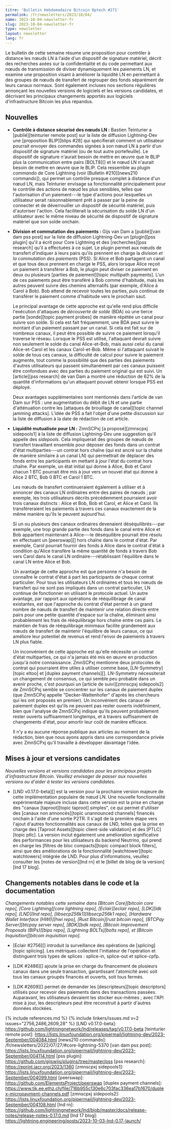 ```yaml
---
titre: 'Bulletin Hebdomadaire Bitcoin Optech #271'
permalink: /fr/newsletters/2023/10/04/
name: 2023-10-04-newsletter-fr
slug: 2023-10-04-newsletter-fr
type: newsletter
layout: newsletter
lang: fr
---
```

Le bulletin de cette semaine résume une proposition pour contrôler à distance les nœuds LN à l'aide d'un dispositif de signature matériel,
décrit des recherches axées sur la confidentialité et du code permettant aux nœuds de transmission de diviser dynamiquement les paiements
LN, et examine une proposition visant à améliorer la liquidité LN en permettant à des groupes de nœuds de transfert de regrouper des
fonds séparément de leurs canaux normaux. Sont également incluses nos sections régulières annonçant les
nouvelles versions de logiciels et les versions candidates, et décrivant les principaux changements apportés aux logiciels
d'infrastructure Bitcoin les plus répandus.

## Nouvelles

- **Contrôle à distance sécurisé des nœuds LN :** Bastien Teinturier a [publié][teinturier remote post] sur la liste de diffusion
  Lightning-Dev une [proposition BLIP][blips #28] qui spécifierait comment un utilisateur pourrait envoyer des commandes signées à son
  nœud LN à partir d'un dispositif de signature matériel (ou de tout autre portefeuille). Le dispositif de signature n'aurait besoin de
  mettre en œuvre que le BLIP plus la communication entre pairs [BOLT8][] et le nœud LN n'aurait besoin de mettre en œuvre que le BLIP.
  Cela ressemble au plugin _commando_ de Core Lightning (voir [Bulletin #210][news210 commando]), qui permet un contrôle presque complet
  à distance d'un nœud LN, mais Teinturier envisage sa fonctionnalité principalement pour le contrôle des actions de nœud les plus
  sensibles, telles que l'autorisation d'un paiement---le type d'actions pour lesquelles un utilisateur serait raisonnablement prêt à
  passer par la peine de connecter et de déverrouiller un dispositif de sécurité matériel, puis d'autoriser l'action. Cela faciliterait
  la sécurisation du solde LN d'un utilisateur avec le même niveau de sécurité de dispositif de signature matériel que son solde onchain.

- **Division et commutation des paiements :** Gijs van Dam a [publié][van dam pss post] sur la liste de diffusion Lightning-Dev un
  [plugin][pss plugin] qu'il a écrit pour Core Lightning et des [recherches][pss research] qu'il a effectuées à ce sujet. Le plugin
  permet aux nœuds de transfert d'indiquer à leurs pairs qu'ils prennent en charge la _division et la commutation des paiements_ (PSS).
  Si Alice et Bob partagent un canal et que tous deux prennent en charge le PSS, alors lorsque Alice reçoit un paiement à transférer
  à Bob, le plugin peut diviser ce paiement en deux ou plusieurs [parties de paiement][topic multipath payments]. L'un de ces paiements
  peut être transféré à Bob comme d'habitude, mais les autres peuvent suivre des chemins alternatifs (par exemple, d'Alice à Carol à Bob).
  Bob attend de recevoir toutes les parties, puis continue de transférer le paiement comme d'habitude vers le prochain saut.

     Le principal avantage de cette approche est qu'elle rend plus difficile l'exécution d'attaques de _découverte de solde_ (BDA) où
     une tierce partie [sonde][topic payment probes] de manière répétée un canal pour suivre son solde. Si cela est fait fréquemment,
     une BDA peut suivre le montant d'un paiement passant par un canal. Si cela est fait sur de nombreux canaux, il peut être possible
     de suivre ce paiement lorsqu'il traverse le réseau. Lorsque le PSS est utilisé, l'attaquant devrait suivre non seulement le solde
     du canal Alice-et-Bob, mais aussi celui du canal Alice-et-Carol et les canaux Carol-et-Bob. Même si l'attaquant suivait le solde de
     tous ces canaux, la difficulté de calcul pour suivre le paiement augmente, tout comme la possibilité que des parties des paiements
     d'autres utilisateurs qui passent simultanément par ces canaux puissent être confondues avec des parties du paiement original qui
     est suivi. Un [article][pss research] de van Dam a montré une réduction de 62% de la quantité d'informations qu'un attaquant pouvait
     obtenir lorsque PSS est déployé.

     Deux avantages supplémentaires sont mentionnés dans l'article de van Dam sur PSS :
     une augmentation du débit de LN et une partie d'atténuation contre les [attaques de brouillage de canal][topic channel
     jamming attacks]. L'idée de PSS a fait l'objet d'une petite discussion sur la liste de diffusion à la date de rédaction de cet
     article.

- **Liquidité mutualisée pour LN :** ZmnSCPxj [a proposé][zmnscpxj sidepools1] à la liste de diffusion Lightning-Dev une suggestion
  qu'il appelle des _sidepools_. Cela impliquerait des groupes de nœuds de transfert travaillant ensemble pour déposer des fonds dans
  un contrat d'état multiparties---un contrat hors chaîne (qui est ancré sur la chaîne de manière similaire à un canal LN) qui permettrait
  de déplacer des fonds entre les participants en mettant à jour l'état du contrat hors chaîne. Par exemple, un état initial qui donne
  à Alice, Bob et Carol chacun 1 BTC pourrait être mis à jour vers un nouvel état qui donne à Alice 2 BTC, Bob 0 BTC et Carol 1 BTC.

     Les nœuds de transfert continueraient également à utiliser et à annoncer des canaux LN ordinaires entre des paires de nœuds ;
     par exemple, les trois utilisateurs décrits précédemment pourraient avoir trois canaux distincts : Alice et Bob, Bob et Carol, et
     Alice et Carol. Ils transféreraient les paiements à travers ces canaux exactement de la même manière qu'ils le peuvent aujourd'hui.

     Si un ou plusieurs des canaux ordinaires devenaient déséquilibrés---par exemple, une trop grande partie des fonds dans le canal
     entre Alice et Bob appartient maintenant à Alice---le déséquilibre pourrait être résolu en effectuant un [peerswap][] hors chaîne
     dans le contrat d'état. Par exemple, Carol pourrait fournir des fonds à Alice dans le contrat d'état à condition qu'Alice transfère
     la même quantité de fonds à travers Bob vers Carol dans le canal LN ordinaire---rétablissant l'équilibre dans le canal LN entre
     Alice et Bob.

     Un avantage de cette approche est que personne n'a besoin de connaître le contrat d'état à part les participants de chaque contrat
     particulier. Pour tous les utilisateurs LN ordinaires et tous les nœuds de transfert qui ne sont pas impliqués dans un contrat
     particulier, LN continue de fonctionner en utilisant le protocole actuel. Un autre avantage, par rapport aux opérations de
     rééquilibrage de canal existantes, est que l'approche du contrat d'état permet à un grand nombre de nœuds de transfert de
     maintenir une relation directe entre pairs pour une petite quantité d'espace sur la chaîne, éliminant ainsi probablement les
     frais de rééquilibrage hors chaîne entre ces pairs. Le maintien de frais de rééquilibrage minimaux facilite grandement aux nœuds
     de transfert de maintenir l'équilibre de leurs canaux, ce qui améliore leur potentiel de revenus et rend l'envoi de paiements
     à travers LN plus fiable.

     Un inconvénient de cette approche est qu'elle nécessite un contrat d'état multiparties, ce qui n'a jamais été mis en œuvre en
     production jusqu'à notre connaissance. ZmnSCPxj mentionne deux protocoles de contrat qui pourraient être utiles à utiliser comme
     base, [LN-Symmetry][topic eltoo] et [duplex payment channels][]. LN-Symmetry nécessiterait un changement de consensus, ce qui semble
     peu probable dans un avenir proche, c'est pourquoi un [article de suivi][zmnscpxj sidepools2] de ZmnSCPxj semble se concentrer sur
     les canaux de paiement duplex (que ZmnSCPxj appelle "Decker-Wattenhofer" d'après les chercheurs qui les ont proposés en premier).
     Un inconvénient des canaux de paiement duplex est qu'ils ne peuvent pas rester ouverts indéfiniment, bien que l'analyse de ZmnSCPxj
     indique qu'ils peuvent probablement rester ouverts suffisamment longtemps, et à travers suffisamment de changements d'état, pour
     amortir leur coût de manière efficace.

     Il n'y a eu aucune réponse publique aux articles au moment de la rédaction, bien que nous ayons appris dans une correspondance
     privée avec ZmnSCPxj qu'il travaille à développer davantage l'idée.

## Mises à jour et versions candidates

*Nouvelles versions et versions candidates pour les principaux projets
d'infrastructure Bitcoin. Veuillez envisager de passer aux nouvelles
versions ou d'aider à tester les versions candidates.*

- [LND v0.17.0-beta][] est la version pour la prochaine version majeure de cette implémentation populaire de nœud LN. Une nouvelle
  fonctionnalité expérimentale majeure incluse dans cette version est la prise en charge des "canaux [taproot][topic taproot] simples",
  ce qui permet d'utiliser des [canaux non annoncés][topic unannounced channels] financés onchain à l'aide d'une sortie P2TR. Il s'agit
  de la première étape vers l'ajout d'autres fonctionnalités aux canaux de LND, telles que la prise en charge des [Taproot Assets][topic
  client-side validation] et des [PTLC][topic ptlc]. La version inclut également une amélioration significative des performances pour les
  utilisateurs du backend Neutrino, qui prend en charge les [filtres de bloc compacts][topic compact block filters], ainsi que des
  améliorations de la fonctionnalité [watchtower][topic watchtowers] intégrée de LND. Pour plus d'informations, veuillez consulter les
  [notes de version][lnd rn] et le [billet de blog de la version][lnd 17 blog].

## Changements notables dans le code et la documentation

*Changements notables cette semaine dans [Bitcoin Core][bitcoin core repo], [Core Lightning][core lightning repo], [Eclair][eclair repo],
[LDK][ldk repo], [LND][lnd repo], [libsecp256k1][libsecp256k1 repo], [Hardware Wallet Interface (HWI)][hwi repo], [Rust Bitcoin][rust
bitcoin repo], [BTCPay Server][btcpay server repo], [BDK][bdk repo], [Bitcoin Improvement Proposals (BIPs)][bips repo], [Lightning
BOLTs][bolts repo], et [Bitcoin Inquisition][bitcoin inquisition repo].*

- [Eclair #2756][] introduit la surveillance des opérations de [splicing][topic splicing]. Les métriques collectent l'initiateur de
  l'opération et distinguent trois types de splices : splice-in, splice-out et splice-cpfp.

- [LDK #2486][] ajoute la prise en charge du financement de plusieurs canaux dans une seule transaction, garantissant l'atomicité avec
  soit tous les canaux groupés financés et ouverts, soit tous fermés.

- [LDK #2609][] permet de demander les [descripteurs][topic descriptors] utilisés pour recevoir des paiements dans des transactions
  passées. Auparavant, les utilisateurs devaient les stocker eux-mêmes ; avec l'API mise à jour, les descripteurs peut être reconstruit
  à partir d'autres données stockées.

{% include references.md %}
{% include linkers/issues.md v=2 issues="2756,2486,2609,28" %}
[LND v0.17.0-beta]: https://github.com/lightningnetwork/lnd/releases/tag/v0.17.0-beta
[teinturier remote post]: https://lists.linuxfoundation.org/pipermail/lightning-dev/2023-September/004084.html
[news210 commando]: /fr/newsletters/2022/07/27/#core-lightning-5370
[van dam pss post]: https://lists.linuxfoundation.org/pipermail/lightning-dev/2023-September/004114.html
[pss plugin]: https://github.com/gijswijs/plugins/tree/master/pss
[pss research]: https://eprint.iacr.org/2023/1360
[zmnscpxj sidepools1]: https://lists.linuxfoundation.org/pipermail/lightning-dev/2023-September/004099.html
[peerswap]: https://github.com/ElementsProject/peerswap
[duplex payment channels]: https://www.tik.ee.ethz.ch/file/716b955c130e6c703fac336ea17b1670/duplex-micropayment-channels.pdf
[zmnscpxj sidepools2]: https://lists.linuxfoundation.org/pipermail/lightning-dev/2023-September/004108.html
[lnd rn]: https://github.com/lightningnetwork/lnd/blob/master/docs/release-notes/release-notes-0.17.0.md
[lnd 17 blog]: https://lightning.engineering/posts/2023-10-03-lnd-0.17-launch/